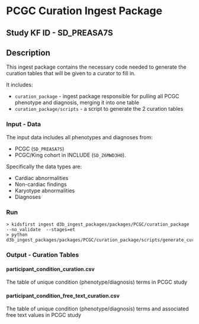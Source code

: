 
# PCGC Curation Ingest Package

## Study KF ID - SD_PREASA7S

## Description

This ingest package contains the necessary code needed to generate the
curation tables that will be given to a curator to fill in. 

It includes:

- `curation_package` - ingest package responsible for pulling all PCGC phenotype
   and diagnosis, merging it into one table
- `curation_package/scripts` - a script to generate the 2 curation tables

### Input - Data
The input data includes all phenotypes and diagnoses from:

- PCGC (`SD_PREASA7S`)
- PCGC/King cohort in INCLUDE (`SD_Z6MWD3H0`). 

Specifically the data types are:

- Cardiac abnormalities
- Non-cardiac findings
- Karyotype abnormalities
- Diagnoses

### Run
```
> kidsfirst ingest d3b_ingest_packages/packages/PCGC/curation_package --no_validate  --stages=et
> python d3b_ingest_packages/packages/PCGC/curation_package/scripts/generate_curation_tables.py
```
### Output - Curation Tables

#### participant_condition_curation.csv

The table of unique condition (phenotype/diagnosis) terms in PCGC study

#### participant_condition_free_text_curation.csv

The table of unique condition (phenotype/diagnosis) terms and associated free text values in PCGC study

